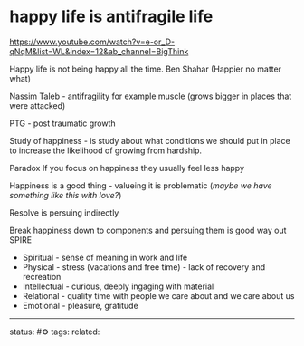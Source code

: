 # happy life is antifragile life 
https://www.youtube.com/watch?v=e-or_D-qNqM&list=WL&index=12&ab_channel=BigThink

Happy life is not being happy all the time.
Ben Shahar (Happier no matter what)


Nassim Taleb - antifragility
for example muscle (grows bigger in places that were attacked)

PTG - post traumatic growth

Study of happiness - is study about what conditions we should put in place to increase the likelihood of growing from hardship.


Paradox
If you focus on happiness they usually feel less happy

Happiness is a good thing - valueing it is problematic (*maybe we have something like this with love?*)

Resolve is persuing indirectly 

Break happiness down to components and persuing them is good way out
SPIRE
- Spiritual - sense of meaning in work and life
- Physical - stress (vacations and free time) - lack of recovery and recreation
- Intellectual - curious, deeply ingaging with material
- Relational - quality time with people we care about and we care about us
- Emotional - pleasure, gratitude






---
status: #⚙️ 
tags: 
related: 